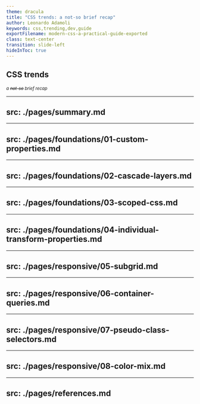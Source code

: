 ```yaml
---
theme: dracula
title: "CSS trends: a not-so brief recap"
author: Leonardo Adamoli
keywords: css,trending,dev,guide
exportFilename: modern-css-a-practical-guide-exported
class: text-center
transition: slide-left
hideInToc: true
---
```


<!-- Intro -->
<section>
  <h1 class="section-title" v-motion-slide-right>
    CSS trends
  </h1>

  <small 
    class="inline-flex items-end gap-2 text-green" v-motion-slide-left>
    <i>a <s>not-so</s> brief recap</i>
    <fluent-emoji-nail-polish-light class="w-[30px] h-[30px]" />
  </small>
</section>

<!-- Toc -->
---
src: ./pages/summary.md
---

<!-- Custom properties -->
---
src: ./pages/foundations/01-custom-properties.md
---

<!-- Cascade layers -->
---
src: ./pages/foundations/02-cascade-layers.md
---

<!-- Scope -->
---
src: ./pages/foundations/03-scoped-css.md
---

<!-- Individual transform properties -->
---
src: ./pages/foundations/04-individual-transform-properties.md
---

<!-- Subgrid -->
---
src: ./pages/responsive/05-subgrid.md
---

<!-- Container queries -->
---
src: ./pages/responsive/06-container-queries.md
---

<!-- Pseudo class selectors -->
---
src: ./pages/responsive/07-pseudo-class-selectors.md
---

<!-- Color mix -->
---
src: ./pages/responsive/08-color-mix.md
---

<!-- References -->
---
src: ./pages/references.md
---